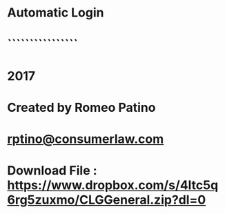 # Automatic Login
# ````````````````
# 2017
# Created by Romeo Patino
# rptino@consumerlaw.com
#
# Download File : https://www.dropbox.com/s/4ltc5q6rg5zuxmo/CLGGeneral.zip?dl=0 
